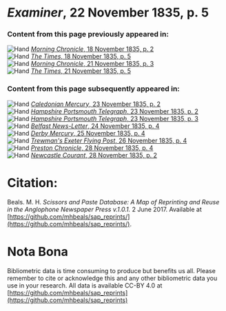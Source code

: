 # *Examiner*, 22 November 1835, p. 5  
  
### Content from this page previously appeared in:  
![Hand](http://scissorsandpaste.net/wp-content/uploads/2017/06/smallhandpointer.png) [*Morning Chronicle*, 18 November 1835, p. 2](https://mhbeals.github.io/sap_html/Morning-Chronicle/Morning-Chronicle-18-November-1835-p-2)  
![Hand](http://scissorsandpaste.net/wp-content/uploads/2017/06/smallhandpointer.png) [*The Times*, 18 November 1835, p. 5](https://mhbeals.github.io/sap_html/The-Times/The-Times-18-November-1835-p-5)  
![Hand](http://scissorsandpaste.net/wp-content/uploads/2017/06/smallhandpointer.png) [*Morning Chronicle*, 21 November 1835, p. 3](https://mhbeals.github.io/sap_html/Morning-Chronicle/Morning-Chronicle-21-November-1835-p-3)  
![Hand](http://scissorsandpaste.net/wp-content/uploads/2017/06/smallhandpointer.png) [*The Times*, 21 November 1835, p. 5](https://mhbeals.github.io/sap_html/The-Times/The-Times-21-November-1835-p-5)  
  
### Content from this page subsequently appeared in:  
![Hand](http://scissorsandpaste.net/wp-content/uploads/2017/06/smallhandpointer.png) [*Caledonian Mercury*, 23 November 1835, p. 2](https://mhbeals.github.io/sap_html/Caledonian-Mercury/Caledonian-Mercury-23-November-1835-p-2)  
![Hand](http://scissorsandpaste.net/wp-content/uploads/2017/06/smallhandpointer.png) [*Hampshire Portsmouth Telegraph*, 23 November 1835, p. 2](https://mhbeals.github.io/sap_html/Hampshire-Portsmouth-Telegraph/Hampshire-Portsmouth-Telegraph-23-November-1835-p-2)  
![Hand](http://scissorsandpaste.net/wp-content/uploads/2017/06/smallhandpointer.png) [*Hampshire Portsmouth Telegraph*, 23 November 1835, p. 3](https://mhbeals.github.io/sap_html/Hampshire-Portsmouth-Telegraph/Hampshire-Portsmouth-Telegraph-23-November-1835-p-3)  
![Hand](http://scissorsandpaste.net/wp-content/uploads/2017/06/smallhandpointer.png) [*Belfast News-Letter*, 24 November 1835, p. 4](https://mhbeals.github.io/sap_html/Belfast-News-Letter/Belfast-News-Letter-24-November-1835-p-4)  
![Hand](http://scissorsandpaste.net/wp-content/uploads/2017/06/smallhandpointer.png) [*Derby Mercury*, 25 November 1835, p. 4](https://mhbeals.github.io/sap_html/Derby-Mercury/Derby-Mercury-25-November-1835-p-4)  
![Hand](http://scissorsandpaste.net/wp-content/uploads/2017/06/smallhandpointer.png) [*Trewman's Exeter Flying Post*, 26 November 1835, p. 4](https://mhbeals.github.io/sap_html/Trewman's-Exeter-Flying-Post/Trewman's-Exeter-Flying-Post-26-November-1835-p-4)  
![Hand](http://scissorsandpaste.net/wp-content/uploads/2017/06/smallhandpointer.png) [*Preston Chronicle*, 28 November 1835, p. 4](https://mhbeals.github.io/sap_html/Preston-Chronicle/Preston-Chronicle-28-November-1835-p-4)  
![Hand](http://scissorsandpaste.net/wp-content/uploads/2017/06/smallhandpointer.png) [*Newcastle Courant*, 28 November 1835, p. 2](https://mhbeals.github.io/sap_html/Newcastle-Courant/Newcastle-Courant-28-November-1835-p-2)  


# Citation: 

Beals. M. H. *Scissors and Paste Database: A Map of Reprinting and Reuse in the Anglophone Newspaper Press v.1.0.1.* 2 June 2017. Available at [https://github.com/mhbeals/sap_reprints/](https://github.com/mhbeals/sap_reprints/). 

# Nota Bona

Bibliometric data is time consuming to produce but benefits us all. Please remember to cite or acknowledge this and any other bibliometric data you use in your research. All data is available CC-BY 4.0 at [https://github.com/mhbeals/sap_reprints](https://github.com/mhbeals/sap_reprints)